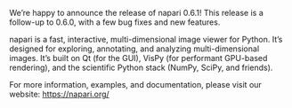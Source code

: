 We’re happy to announce the release of napari 0.6.1!
This release is a follow-up to 0.6.0, with a few bug fixes and new features.

napari is a fast, interactive, multi-dimensional image viewer for Python. It’s designed for exploring, annotating, and analyzing multi-dimensional images. It’s built on Qt (for the GUI), VisPy (for performant GPU-based rendering), and the scientific Python stack (NumPy, SciPy, and friends).

For more information, examples, and documentation, please visit our website: https://napari.org/
